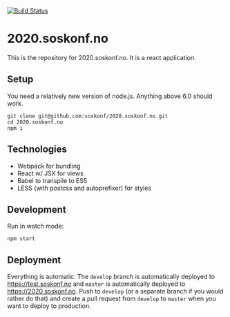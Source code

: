 [![Build Status](https://travis-ci.org/soskonf/2020.soskonf.no.svg?branch=master)](https://travis-ci.org/soskonf/2020.soskonf.no)

# 2020.soskonf.no

This is the repository for 2020.soskonf.no. It is a react application.

## Setup

You need a relatively new version of node.js. Anything above 6.0 should work.

    git clone git@github.com:soskonf/2020.soskonf.no.git
    cd 2020.soskonf.no
    npm i
    
## Technologies

- Webpack for bundling
- React w/ JSX for views
- Babel to transpile to ES5
- LESS (with postcss and autoprefixer) for styles
    

## Development

Run in watch mode:

    npm start
    
## Deployment

Everything is automatic. The `develop` branch is automatically deployed to https://test.soskonf.no
and `master` is automatically deployed to https://2020.soskonf.no. Push to `develop` (or a separate
branch if you would rather do that) and create a pull request from `develop` to `master` when you want
to deploy to production.
